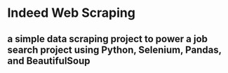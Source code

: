 # Indeed Web Scraping
## a simple data scraping project to power a job search project using Python, Selenium, Pandas, and BeautifulSoup
